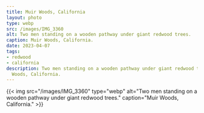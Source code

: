 ```yaml
---
title: Muir Woods, California
layout: photo
type: webp
src: /images/IMG_3360
alt: Two men standing on a wooden pathway under giant redwood trees.
caption: Muir Woods, California.
date: 2023-04-07
tags:
- redwood
- california
description: Two men standing on a wooden pathway under giant redwood trees in Muir
  Woods, California.
---
```


{{< img src="/images/IMG_3360" type="webp" alt="Two men standing on a wooden pathway under giant redwood trees." caption="Muir Woods, California." >}}
